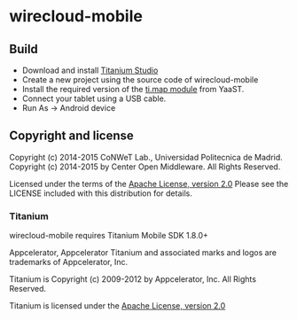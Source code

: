 wirecloud-mobile
================

Build
-----

* Download and install [Titanium Studio](http://www.appcelerator.com/titanium/titanium-studio/)
* Create a new project using the source code of wirecloud-mobile
* Install the required version of the [ti.map module](https://github.com/centeropenmiddleware/YaaST-Map) from YaaST.
* Connect your tablet using a USB cable.
* Run As -> Android device

Copyright and license
---------------------

Copyright (c) 2014-2015 CoNWeT Lab., Universidad Politecnica de Madrid. 
Copyright (c) 2014-2015 by Center Open Middleware. All Rights Reserved.

Licensed under the terms of the [Apache License, version 2.0][apache2license]
Please see the LICENSE included with this distribution for details.

### Titanium

wirecloud-mobile requires Titanium Mobile SDK 1.8.0+

Appcelerator, Appcelerator Titanium and associated marks and logos are 
trademarks of Appcelerator, Inc. 

Titanium is Copyright (c) 2009-2012 by Appcelerator, Inc. All Rights Reserved.

Titanium is licensed under the [Apache License, version 2.0][apache2license]


[apache2license]: http://www.apache.org/licenses/LICENSE-2.0
